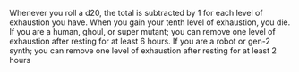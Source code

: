 
Whenever you roll a d20, the total is subtracted by 1 for each level of exhaustion you have. When you gain your tenth level of exhaustion, you die. If you are a human, ghoul, or super mutant; you can remove one level of exhaustion after resting for at least 6 hours. If you are a robot or gen-2 synth; you can remove one level of exhaustion after resting for at least 2 hours